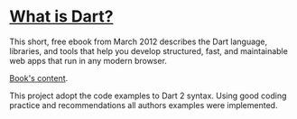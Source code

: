# [What is Dart?](https://www.oreilly.com/library/view/what-is-dart/9781449333164)

This short, free ebook from March 2012 describes the Dart language, libraries, and tools that help you develop structured, fast, and maintainable web apps that run in any modern browser.

[Book's content](http://radar.oreilly.com/2012/03/what-is-dart.html).


This project adopt the code examples to Dart 2 syntax. Using good coding practice and recommendations all authors examples were implemented.
